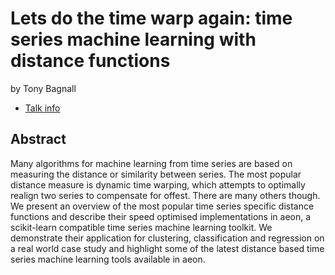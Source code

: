 # Lets do the time warp again: time series machine learning with distance functions
by Tony Bagnall
* [Talk info](https://amsterdam2023.pydata.org/cfp/talk/ENQV3F/)
## Abstract
Many algorithms for machine learning from time series are based on measuring the distance or similarity between series. The most popular distance measure is dynamic time warping, which attempts to optimally realign two series to compensate for offest. There are many others though. We present an overview of the most popular time series specific distance functions and describe their speed optimised implementations in aeon, a scikit-learn compatible time series machine learning toolkit. We demonstrate their application for clustering, classification and regression on a real world case study and highlight some of the latest distance based time series machine learning tools available in aeon.

